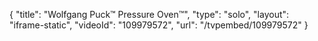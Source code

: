 {
    "title": "Wolfgang Puck&trade; Pressure Oven&trade;",
    "type": "solo",
    "layout": "iframe-static",
    "videoId": "109979572",
    "url": "\/tvpembed\/109979572"
}